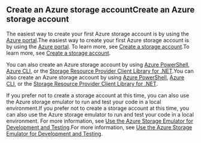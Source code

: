 ## <a name="create-an-azure-storage-account"></a><span data-ttu-id="62aa6-101">Create an Azure storage account</span><span class="sxs-lookup"><span data-stu-id="62aa6-101">Create an Azure storage account</span></span>
<span data-ttu-id="62aa6-102">The easiest way to create your first Azure storage account is by using the [Azure portal](https://portal.azure.com).</span><span class="sxs-lookup"><span data-stu-id="62aa6-102">The easiest way to create your first Azure storage account is by using the [Azure portal](https://portal.azure.com).</span></span> <span data-ttu-id="62aa6-103">To learn more, see [Create a storage account](../articles/storage/storage-create-storage-account.md#create-a-storage-account).</span><span class="sxs-lookup"><span data-stu-id="62aa6-103">To learn more, see [Create a storage account](../articles/storage/storage-create-storage-account.md#create-a-storage-account).</span></span>

<span data-ttu-id="62aa6-104">You can also create an Azure storage account by using [Azure PowerShell](../articles/storage/storage-powershell-guide-full.md), [Azure CLI](../articles/storage/storage-azure-cli.md), or the [Storage Resource Provider Client Library for .NET](/dotnet/api/microsoft.azure.management.storage).</span><span class="sxs-lookup"><span data-stu-id="62aa6-104">You can also create an Azure storage account by using [Azure PowerShell](../articles/storage/storage-powershell-guide-full.md), [Azure CLI](../articles/storage/storage-azure-cli.md), or the [Storage Resource Provider Client Library for .NET](/dotnet/api/microsoft.azure.management.storage).</span></span>

<span data-ttu-id="62aa6-105">If you prefer not to create a storage account at this time, you can also use the Azure storage emulator to run and test your code in a local environment.</span><span class="sxs-lookup"><span data-stu-id="62aa6-105">If you prefer not to create a storage account at this time, you can also use the Azure storage emulator to run and test your code in a local environment.</span></span> <span data-ttu-id="62aa6-106">For more information, see [Use the Azure Storage Emulator for Development and Testing](../articles/storage/storage-use-emulator.md).</span><span class="sxs-lookup"><span data-stu-id="62aa6-106">For more information, see [Use the Azure Storage Emulator for Development and Testing](../articles/storage/storage-use-emulator.md).</span></span>

